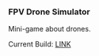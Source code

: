 ### FPV Drone Simulator
Mini-game about drones.

Current Build: [LINK](https://yseldrew.itch.io/fpv-drone-simulator-prototype-demo)